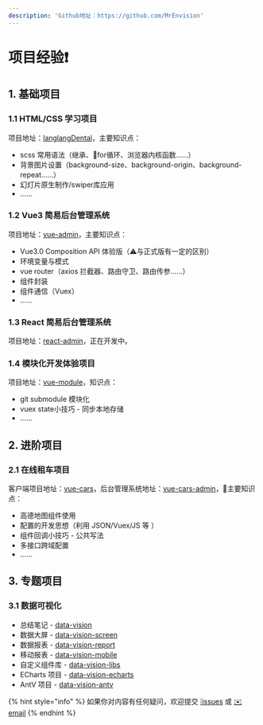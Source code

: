 ```yaml
---
description: 'Github地址：https://github.com/MrEnvision'
---
```


# 项目经验❗️

## 1. 基础项目

### 1.1 HTML/CSS 学习项目

项目地址：[langlangDental](https://github.com/MrEnvision/langlangDental)，主要知识点：

* scss 常用语法（继承、for循环、浏览器内核函数......）
* 背景图片设置（background-size、background-origin、background-repeat......）
* 幻灯片原生制作/swiper库应用
* ......

### 1.2 Vue3 简易后台管理系统

项目地址：[vue-admin](https://github.com/MrEnvision/vue-admin)，主要知识点：

* Vue3.0 Composition API 体验版（⚠️与正式版有一定的区别）
* 环境变量与模式
* vue router（axios 拦截器、路由守卫、路由传参......）
* 组件封装
* 组件通信（Vuex）
* ......

### 1.3 React 简易后台管理系统

项目地址：[react-admin](https://github.com/MrEnvision/react-admin)，正在开发中。

### 1.4 模块化开发体验项目

项目地址：[vue-module](https://github.com/MrEnvision/vue-module)，知识点：

* git submodule 模块化
* vuex state小技巧 - 同步本地存储
* ......

## 2. 进阶项目

### 2.1 在线租车项目

客户端项目地址：[vue-cars](https://github.com/MrEnvision/vue-cars)，后台管理系统地址：[vue-cars-admin](https://github.com/MrEnvision/vue-cars-admin)，主要知识点：

* 高德地图组件使用
* 配置的开发思想（利用 JSON/Vuex/JS 等 ）
* 组件回调小技巧 - 公共写法
* 多接口跨域配置
* ......

## 3. 专题项目

### 3.1 数据可视化

* 总结笔记 - [data-vision](https://github.com/MrEnvision/data-vision)
* 数据大屏 - [data-vision-screen](https://github.com/MrEnvision/data-vision-screen)
* 数据报表 - [data-vision-report](https://github.com/MrEnvision/data-vision-report)
* 移动报表 - [data-vision-mobile](https://github.com/MrEnvision/data-vision-mobile)
* 自定义组件库 - [data-vision-libs](https://github.com/MrEnvision/data-vision-libs)
* ECharts 项目 - [data-vision-echarts](https://github.com/MrEnvision/data-vision-echarts)
* AntV 项目 - [data-vision-antv](https://github.com/MrEnvision/data-vision-antv)

{% hint style="info" %}
如果你对内容有任何疑问，欢迎提交 [❕issues](https://github.com/MrEnvision/Front-end_learning_notes/issues) 或 [ ✉️ email](mailto:EnvisionShen@gmail.com)
{% endhint %}

